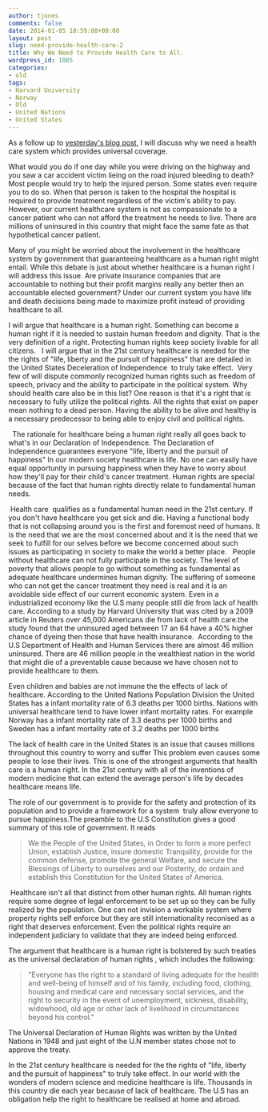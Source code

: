 ```yaml
---
author: tjones
comments: false
date: 2014-01-05 18:59:08+00:00
layout: post
slug: need-provide-health-care-2
title: Why We Need to Provide Health Care to All.
wordpress_id: 1085
categories:
- old
tags:
- Harvard University
- Norway
- Old
- United Nations
- United States
---
```


As a follow up to [yesterday's blog post](http://web.archive.org/web/20140326141811/https://theojones.name/index.php/2014/01/05/done-u-s-health-care-system/), I will discuss why we need a health care system which provides universal coverage.   

What would you do if one day while you were driving on the highway and you saw a car accident victim lieing on the road injured bleeding to death? Most people would try to help the injured person. Some states even require you to do so. When that person is taken to the hospital the hospital is required to provide treatment regardless of the victim's ability to pay.  However, our current healthcare system is not as compassionate to a cancer patient who can not afford the treatment he needs to live. There are millions of uninsured in this country that might face the same fate as that hypothetical cancer patient.   

Many of you might be worried about the involvement in the healthcare system by government that guaranteeing healthcare as a human right might entail. While this debate is just about whether healthcare is a human right I will address this issue. Are private insurance companies that are accountable to nothing but their profit margins really any better then an accountable elected government? Under our current system you have life and death decisions being made to maximize profit instead of providing healthcare to all.  

<!-- more -->

I will argue that healthcare is a human right. Something can become a human right if it is needed to sustain human freedom and dignity. That is the very definition of a right. Protecting human rights keep society livable for all citizens.   I will argue that in the 21st century healthcare is needed for the the rights of "life, liberty and the pursuit of happiness" that are detailed in the United States Deceleration of Independence  to truly take effect.  
Very few of will dispute commonly recognized human rights such as freedom of speech, privacy and the ability to participate in the political system. Why should health care also be in this list? One reason is that it's a right that is necessary to fully utilize the political rights. All the rights that exist on paper mean nothing to a dead person. Having the ability to be alive and healthy is a necessary predecessor to being able to enjoy civil and political rights.   

  
The rationale for healthcare being a human right really all goes back to what's in our Declaration of Independence. The Declaration of Independence guarantees everyone "life, liberty and the pursuit of happiness" In our modern society healthcare is life. No one can easily have equal opportunity in pursuing happiness when they have to worry about how they'll pay for their child's cancer treatment. Human rights are special because of the fact that human rights directly relate to fundamental human needs.

 Health care  qualifies as a fundamental human need in the 21st century. If you don't have healthcare you get sick and die. Having a functional body that is not collapsing around you is the first and foremost need of humans. It is the need that we are the most concerned about and it is the need that we seek to fulfill for our selves before we become concerned about such issues as participating in society to make the world a better place.   People without healthcare can not fully participate in the society. The level of poverty that allows people to go without something as fundamental as adequate healthcare undermines human dignity. The suffering of someone who can not get the cancer treatment they need is real and it is an avoidable side effect of our current economic system. 
Even in a industrialized economy like the U.S many people still die from lack of health care. According to a study by Harvard University that was cited by a 2009 article in Reuters over 45,000 Americans die from lack of health care.the study found that the uninsured aged between 17 an 64 have a 40% higher chance of dyeing then those that have health insurance.  According to the U.S Department of Health and Human Services there are almost 46 million uninsured. There are 46 million people in the wealthiest nation in the world that might die of a preventable cause because we have chosen not to provide healthcare to them.   

Even children and babies are not immune the the effects of lack of healthcare. According to the United Nations Population Division the United States has a infant mortality rate of 6.3 deaths per 1000 births. Nations with universal healthcare tend to have lower infant mortality rates. For example Norway has a infant mortality rate of 3.3 deaths per 1000 births and Sweden has a infant mortality rate of 3.2 deaths per 1000 births   

The lack of health care in the United States is an issue that causes millions throughout this country to worry and suffer This problem even causes some people to lose their lives. This is one of the strongest arguments that health care is a human right. In the 21st century with all of the inventions of modern medicine that can extend the average person's life by decades healthcare means life.   

The role of our government is to provide for the safety and protection of its population and to provide a framework for a system  truly allow everyone to pursue happiness.The preamble to the U.S Constitution gives a good summary of this role of government. It reads 



<blockquote> 
We the People of the United States, in Order to form a more perfect Union, establish Justice, insure domestic Tranquility, provide for the common defense, promote the general Welfare, and secure the Blessings of Liberty to ourselves and our Posterity, do ordain and establish this Constitution for the United States of America.  
</blockquote>



 Healthcare isn't all that distinct from other human rights. All human rights require some degree of legal enforcement to be set up so they can be fully realized by the population. One can not invision a workable system where property rights self enforce but they are still internationality reconised as a right that deserves enforcement. Even the political rights require an independent judiciary to validate that they are indeed being enforced.

The argument that healthcare is a human right is bolstered by such treaties as the universal declaration of human rights , which includes the following:



<blockquote> 
"Everyone has the right to a standard of living adequate for the health and  
well-being of himself and of his family, including food, clothing, housing  
and medical care and necessary social services, and the right to security in  
the event of unemployment, sickness, disability, widowhood, old age or other  
lack of livelihood in circumstances beyond his control."  
</blockquote>



The Universal Declaration of Human Rights was written by the United Nations in 1948 and just eight of the U.N member states chose not to approve the treaty.

In the 21st century healthcare is needed for the the rights of "life, liberty and the pursuit of happiness" to truly take effect. In our world with the wonders of modern science and medicine healthcare is life. Thousands in this country die each year because of lack of healthcare. The U.S has an obligation help the right to healthcare be realised at home and abroad. 
